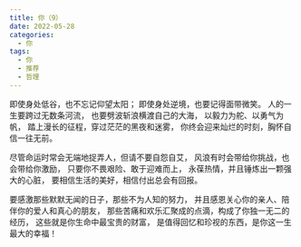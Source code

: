 ```yaml
---
title: 你（9）
date: 2022-05-28
categories:
  - 你
tags:
  - 你
  - 推荐
  - 哲理
---
```


即使身处低谷，也不忘记仰望太阳；
即使身处逆境，也要记得面带微笑。<!--more-->
人的一生要跨过无数条河流，
也要劈波斩浪横渡自己的大海，
以毅力为舵、以勇气为帆，
踏上漫长的征程，穿过茫茫的黑夜和迷雾，
你终会迎来灿烂的时刻，胸怀自信一往无前。

尽管命运时常会无端地捉弄人，但请不要自怨自艾，
风浪有时会带给你挑战，也会带给你激励，
只要你不畏艰险、敢于迎难而上，
永葆热情，并且锤炼出一颗强大的心脏，
要相信生活的美好，相信付出总会有回报。

要感激那些默默无闻的日子，那些不为人知的努力，
并且感恩关心你的亲人、陪伴你的爱人和真心的朋友，
那些苦痛和欢乐汇聚成的点滴，构成了你独一无二的经历，
这些就是你生命中最宝贵的财富，
是值得回忆和珍视的东西，是你这一生最大的幸福！
